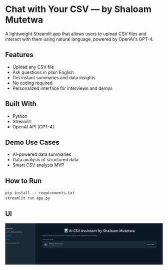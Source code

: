 # Chat with Your CSV — by Shaloam Mutetwa

A lightweight Streamlit app that allows users to upload CSV files and interact with them using natural language, powered by OpenAI's GPT-4.

## Features
- Upload any CSV file
- Ask questions in plain English
- Get instant summaries and data insights
- No coding required
- Personalized interface for interviews and demos

## Built With
- Python
- Streamlit
- OpenAI API (GPT-4)

##  Demo Use Cases
- AI-powered data summaries
- Data analysis of structured data
- Smart CSV analysis MVP

## How to Run

```bash
pip install -r requirements.txt
streamlit run app.py
 ```

## UI

![App Screenshot](screenshot.png)


